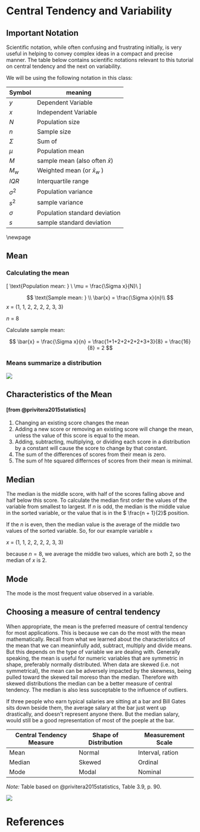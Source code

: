 # Central Tendency and Variability






## Important Notation

Scientific notation, while often confusing and frustrating initially, is very useful in helping to convey complex ideas in a compact and precise manner.
The table below contains scientific notations relevant to this tutorial on central tendency and the next on variability.

We will be using the following notation in this class:


Symbol       | meaning
-------------|----------
$y$          | Dependent Variable
$x$          |Independent Variable
$N$          |Population size
$n$          |Sample size
$\Sigma$     |Sum of
$\mu$        |Population mean
$M$          |sample mean (also often  $\bar{x}$)
$M_w$        | Weighted mean (or $\bar{x}_w$ )
$IQR$        | Interquartile range
$\sigma^2$   | Population variance
$s^2$        | sample variance
$\sigma$     |Population standard deviation
$s$          |sample standard deviation

\newpage

## Mean

### Calculating the mean

\[
\text{Population mean: } \\ \mu = \frac{\Sigma x}{N}\\
\]

$$
\text{Sample mean: } \\ \bar{x} = \frac{\Sigma x}{n}\\
$$
$x$ = (1, 1, 2, 2, 2, 2, 3, 3)

$n$ = 8


Calculate sample mean:


$$
\bar{x} = \frac{\Sigma x}{n} = \frac{1+1+2+2+2+2+3+3}{8} = \frac{16}{8} =  2 
$$

### Means summarize a distribution

![](Central_Tendency_files/figure-html/unnamed-chunk-1-1.png)<!-- -->


## Characteristics of the Mean 
#### [from @privitera2015statistics]

1. Changing an existing score changes the mean
2. Adding a new score or removing an existing score will change the mean, unless the value of this score is equal to the mean.
3. Adding, subtracting, multiplying, or dividing each score in a distribution by a constant will cause the score to change by that constant.
4. The sum of the differences of scores from their mean is zero.
5. The sum of hte squared differnces of scores from their mean is minimal.


## Median

The median is the middle score, with half of the scores falling above and half below this score.
To calculate the median first order the values of the variable from smallest to largest.
If *n* is odd, the median is the middle value in the sorted variable, or the value that is in the  $ \frac{n + 1}{2}$ position.

If the *n* is even, then the median value is the average of the middle two values of the sorted variable.
So, for our example variable `x`

$x$ = (1, 1, 2, 2, 2, 2, 3, 3)

because $n = 8$, we average the middle two values, which are both $2$, so the median of $x$ is $2$.


## Mode

The mode is the most frequent value observed in a variable.

## Choosing a measure of central tendency

When appropriate, the mean is the preferred measure of central tendency for most applications. 
This is because we can do the most with the mean mathematically.
Recall from what we learned about the characterisitcs of the mean that we can meaninfully add, subtract, multiply and divide means.
But this depends on the type of variable we are dealing with. 
Generally speaking, the mean is useful for numeric variables that are symmetric in shape, preferably normally distributed. 
When data are skewed (i.e. not symmetrical), the mean can be adversely impacted by the skewness, being pulled toward the skewed tail moreso than the median. 
Therefore with skewed distributions the median can be a better measure of central tendency.
The median is also less susceptable to the influence of outliers.

If three people who earn typical salaries are sitting at a bar and Bill Gates sits down beside them, the average salary at the bar just went up drastically, and doesn't represent anyone there.
But the median salary, would still be a good representation of most of the poeple at the bar.

Central Tendency Measure | Shape of Distribution | Measurement Scale
-------------------------|-----------------------|------------------
Mean                     | Normal                | Interval, ration
Median                   | Skewed                | Ordinal
Mode                     | Modal                 | Nominal
*Note:* Table based on @privitera2015statistics, Table 3.9, p. 90.

![](Central_Tendency_files/figure-html/unnamed-chunk-2-1.png)<!-- -->


# References
